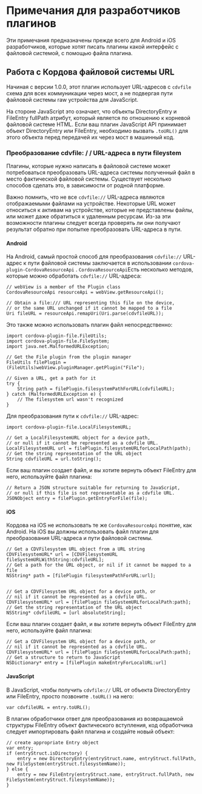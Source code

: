 <!---
    Licensed to the Apache Software Foundation (ASF) under one
    or more contributor license agreements.  See the NOTICE file
    distributed with this work for additional information
    regarding copyright ownership.  The ASF licenses this file
    to you under the Apache License, Version 2.0 (the
    "License"); you may not use this file except in compliance
    with the License.  You may obtain a copy of the License at

      http://www.apache.org/licenses/LICENSE-2.0

    Unless required by applicable law or agreed to in writing,
    software distributed under the License is distributed on an
    "AS IS" BASIS, WITHOUT WARRANTIES OR CONDITIONS OF ANY
    KIND, either express or implied.  See the License for the
    specific language governing permissions and limitations
    under the License.
-->

# Примечания для разработчиков плагинов

Эти примечания предназначены прежде всего для Android и iOS разработчиков, которые хотят писать плагины какой интерфейс с файловой системой, с помощью файла плагина.

## Работа с Кордова файловой системы URL

Начиная с версии 1.0.0, этот плагин использует URL-адресов с `cdvfile` схема для всех коммуникации через мост, а не подвергая пути файловой системы raw устройства для JavaScript.

На стороне JavaScript это означает, что объекты DirectoryEntry и FileEntry fullPath атрибут, который является по отношению к корневой файловой системе HTML. Если ваш плагин JavaScript API принимает объект DirectoryEntry или FileEntry, необходимо вызвать `.toURL()` для этого объекта перед передачей их через мост в машинный код.

### Преобразование cdvfile: / / URL-адреса в пути fileystem

Плагины, которые нужно написать в файловой системе может потребоваться преобразовать URL-адреса системы полученный файл в место фактической файловой системы. Существует несколько способов сделать это, в зависимости от родной платформе.

Важно помнить, что не все `cdvfile://` URL-адреса являются отображаемыми файлами на устройстве. Некоторые URL может относиться к активам на устройстве, которые не представлены файлы, или может даже обратиться к удаленным ресурсам. Из-за эти возможности плагины следует всегда проверять ли они получают результат обратно при попытке преобразовать URL-адреса в пути.

#### Android

На Android, самый простой способ для преобразования `cdvfile://` URL-адрес к пути файловой системы заключается в использовании `cordova-plugin-CordovaResourceApi` . `CordovaResourceApi`Есть несколько методов, которые можно обработать `cdvfile://` URL-адреса:

    // webView is a member of the Plugin class
    CordovaResourceApi resourceApi = webView.getResourceApi();

    // Obtain a file:/// URL representing this file on the device,
    // or the same URL unchanged if it cannot be mapped to a file
    Uri fileURL = resourceApi.remapUri(Uri.parse(cdvfileURL));


Это также можно использовать плагин файл непосредственно:

    import cordova-plugin-file.FileUtils;
    import cordova-plugin-file.FileSystem;
    import java.net.MalformedURLException;

    // Get the File plugin from the plugin manager
    FileUtils filePlugin = (FileUtils)webView.pluginManager.getPlugin("File");

    // Given a URL, get a path for it
    try {
        String path = filePlugin.filesystemPathForURL(cdvfileURL);
    } catch (MalformedURLException e) {
        // The filesystem url wasn't recognized
    }


Для преобразования пути к `cdvfile://` URL-адрес:

    import cordova-plugin-file.LocalFilesystemURL;

    // Get a LocalFilesystemURL object for a device path,
    // or null if it cannot be represented as a cdvfile URL.
    LocalFilesystemURL url = filePlugin.filesystemURLforLocalPath(path);
    // Get the string representation of the URL object
    String cdvfileURL = url.toString();


Если ваш плагин создает файл, и вы хотите вернуть объект FileEntry для него, используйте файл плагина:

    // Return a JSON structure suitable for returning to JavaScript,
    // or null if this file is not representable as a cdvfile URL.
    JSONObject entry = filePlugin.getEntryForFile(file);


#### iOS

Кордова на iOS не использовать те же `CordovaResourceApi` понятие, как Android. На iOS вы должны использовать файл плагин для преобразования URL-адреса и пути файловой системы.

    // Get a CDVFilesystem URL object from a URL string
    CDVFilesystemURL* url = [CDVFilesystemURL fileSystemURLWithString:cdvfileURL];
    // Get a path for the URL object, or nil if it cannot be mapped to a file
    NSString* path = [filePlugin filesystemPathForURL:url];


    // Get a CDVFilesystem URL object for a device path, or
    // nil if it cannot be represented as a cdvfile URL.
    CDVFilesystemURL* url = [filePlugin fileSystemURLforLocalPath:path];
    // Get the string representation of the URL object
    NSString* cdvfileURL = [url absoluteString];


Если ваш плагин создает файл, и вы хотите вернуть объект FileEntry для него, используйте файл плагина:

    // Get a CDVFilesystem URL object for a device path, or
    // nil if it cannot be represented as a cdvfile URL.
    CDVFilesystemURL* url = [filePlugin fileSystemURLforLocalPath:path];
    // Get a structure to return to JavaScript
    NSDictionary* entry = [filePlugin makeEntryForLocalURL:url]


#### JavaScript

В JavaScript, чтобы получить `cdvfile://` URL от объекта DirectoryEntry или FileEntry, просто позвоните `.toURL()` на него:

    var cdvfileURL = entry.toURL();


В плагин обработчики ответ для преобразования из возвращаемой структуры FileEntry объект фактического вступления, код обработчика следует импортировать файл плагина и создайте новый объект:

    // create appropriate Entry object
    var entry;
    if (entryStruct.isDirectory) {
        entry = new DirectoryEntry(entryStruct.name, entryStruct.fullPath, new FileSystem(entryStruct.filesystemName));
    } else {
        entry = new FileEntry(entryStruct.name, entryStruct.fullPath, new FileSystem(entryStruct.filesystemName));
    }
